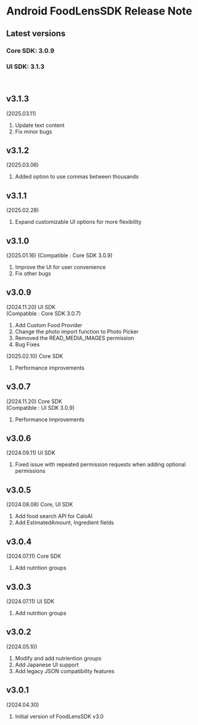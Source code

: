 # Android FoodLensSDK Release Note

## Latest versions
### Core SDK: 3.0.9   
### UI SDK: 3.1.3

<br/>

## v3.1.3
(2025.03.11)
1. Update text content
2. Fix minor bugs

## v3.1.2
(2025.03.06)
1. Added option to use commas between thousands

## v3.1.1
(2025.02.28)
1. Expand customizable UI options for more flexibility

## v3.1.0
(2025.01.16)
(Compatible : Core SDK 3.0.9)
1. Improve the UI for user convenience
2. Fix other bugs

## v3.0.9
(2024.11.20)
UI SDK   
(Compatible : Core SDK 3.0.7)
1. Add Custom Food Provider
2. Change the photo import function to Photo Picker
3. Removed the READ_MEDIA_IMAGES permission
4. Bug Fixes

(2025.02.10)
Core SDK
1. Performance improvements

## v3.0.7
(2024.11.20)
Core SDK   
(Compatible : UI SDK 3.0.9)
1. Performance Improvements   

## v3.0.6
(2024.09.11)
UI SDK
1. Fixed issue with repeated permission requests when adding optional permissions

## v3.0.5
(2024.08.08)
Core, UI SDK
1. Add food search API for CaloAI
2. Add EstimatedAmount, Ingredient fields

## v3.0.4
(2024.07.11)
Core SDK
1. Add nutrition groups

## v3.0.3
(2024.07.11)
UI SDK
1. Add nutrition groups

## v3.0.2
(2024.05.10)
1. Modify and add nutriention groups
2. Add Japanese UI support
3. Add legacy JSON compatibility features
   
## v3.0.1
(2024.04.30)
1. Initial version of FoodLensSDK v3.0

